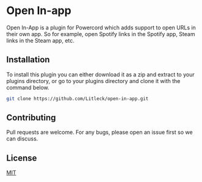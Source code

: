 # Open In-app
Open In-App is a plugin for Powercord which adds support to open URLs in their own app. So for example, open Spotify links in the Spotify app, Steam links in the Steam app, etc.

## Installation
To install this plugin you can either download it as a zip and extract to your plugins directory, or go to your plugins directory and clone it with the command below.

```bash
git clone https://github.com/Litleck/open-in-app.git
```

## Contributing
Pull requests are welcome. For any bugs, please open an issue first so we can discuss.

## License
[MIT](https://choosealicense.com/licenses/mit/)
